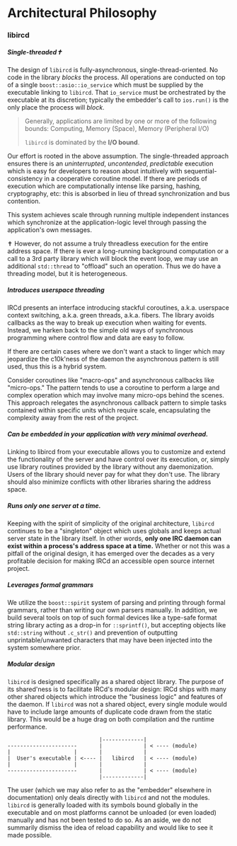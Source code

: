 # Architectural Philosophy

### libircd

##### Single-threaded✝

The design of `libircd` is fully-asynchronous, single-thread-oriented. No code
in the library _blocks_ the process. All operations are conducted on top of
a single `boost::asio::io_service` which must be supplied by the executable
linking to `libircd`. That `io_service` must be orchestrated by the executable
at its discretion; typically the embedder's call to `ios.run()` is the only
place the process will _block_.

> Generally, applications are limited by one or more of the following bounds:
> Computing, Memory (Space), Memory (Peripheral I/O)
>
> `libircd` is dominated by the **I/O bound**.

Our effort is rooted in the above assumption. The single-threaded approach
ensures there is an _uninterrupted_, _uncontended_, _predictable_ execution
which is easy for developers to reason about intuitively with
sequential-consistency in a cooperative coroutine model. If there are periods
of execution which are computationally intense like parsing, hashing,
cryptography, etc: this is absorbed in lieu of thread synchronization and bus
contention.

This system achieves scale through running multiple independent instances which
synchronize at the application-logic level through passing the application's own
messages.

✝ However, do not assume a truly threadless execution for the entire address
space. If there is ever a long-running background computation or a call to a
3rd party library which will block the event loop, we may use an additional
`std::thread` to "offload" such an operation. Thus we do have a threading model,
but it is heterogeneous.

##### Introduces userspace threading

IRCd presents an interface introducing stackful coroutines, a.k.a. userspace
context switching, a.k.a. green threads, a.k.a. fibers. The library avoids callbacks
as the way to break up execution when waiting for events. Instead, we harken back
to the simple old ways of synchronous programming where control flow and data are
easy to follow.

If there are certain cases where we don't want a stack to linger which may
jeopardize the c10k'ness of the daemon the asynchronous pattern is still used,
thus this is a hybrid system.

Consider coroutines like "macro-ops" and asynchronous callbacks like
"micro-ops." The pattern tends to use a coroutine to perform a large and
complex operation which may involve many micro-ops behind the scenes. This
approach relegates the asynchronous callback pattern to simple tasks contained
within specific units which require scale, encapsulating the complexity away
from the rest of the project.

##### Can be embedded in your application with very minimal overhead.

Linking to libircd from your executable allows you to customize and extend the
functionality of the server and have control over its execution, or, simply use
library routines provided by the library without any daemonization. Users of
the library should never pay for what they don't use. The library should also
minimize conflicts with other libraries sharing the address space.

##### Runs only one server at a time.

Keeping with the spirit of simplicity of the original architecture, `libircd`
continues to be a "singleton" object which uses globals and keeps actual server
state in the library itself. In other words, **only one IRC daemon can exist
within a process's address space at a time.** Whether or not this was a pitfall
of the original design, it has emerged over the decades as a very profitable
decision for making IRCd an accessible open source internet project.

##### Leverages formal grammars

We utilize the `boost::spirit` system of parsing and printing through formal grammars,
rather than writing our own parsers manually. In addition, we build several tools
on top of such formal devices like a type-safe format string library acting as a
drop-in for `::sprintf()`, but accepting objects like `std::string` without `.c_str()`
and prevention of outputting unprintable/unwanted characters that may have been
injected into the system somewhere prior.

##### Modular design

`libircd` is designed specifically as a shared object library. The purpose of its
shared'ness is to facilitate IRCd's modular design: IRCd ships with many other
shared objects which introduce the "business logic" and features of the daemon. If
`libircd` was not a shared object, every single module would have to include large
amounts of duplicate code drawn from the static library. This would be a huge drag
on both compilation and the runtime performance.

```
                             |-------------|
----------------------       |             | < ---- (module)
|                    |       |             |
|  User's executable | <---- |   libircd   | < ---- (module)
|                    |       |             |
----------------------       |             | < ---- (module)
                             |-------------|

```

The user (which we may also refer to as the "embedder" elsewhere in
documentation) only deals directly with `libircd` and not the modules.
`libircd` is generally loaded with its symbols bound globally in the executable
and on most platforms cannot be unloaded (or even loaded) manually and has not
been tested to do so. As an aside, we do not summarily dismiss the idea of
reload capability and would like to see it made possible.
